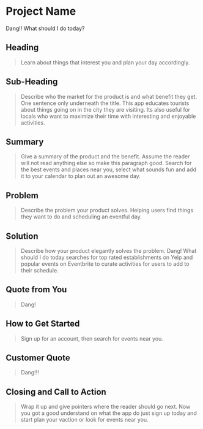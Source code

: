 # Project Name # 
Dang!! What should I do today? 

<!-- 
> This material was originally posted [here](http://www.quora.com/What-is-Amazons-approach-to-product-development-and-product-management). It is reproduced here for posterities sake.

There is an approach called "working backwards" that is widely used at Amazon. They work backwards from the customer, rather than starting with an idea for a product and trying to bolt customers onto it. While working backwards can be applied to any specific product decision, using this approach is especially important when developing new products or features.

For new initiatives a product manager typically starts by writing an internal press release announcing the finished product. The target audience for the press release is the new/updated product's customers, which can be retail customers or internal users of a tool or technology. Internal press releases are centered around the customer problem, how current solutions (internal or external) fail, and how the new product will blow away existing solutions.

If the benefits listed don't sound very interesting or exciting to customers, then perhaps they're not (and shouldn't be built). Instead, the product manager should keep iterating on the press release until they've come up with benefits that actually sound like benefits. Iterating on a press release is a lot less expensive than iterating on the product itself (and quicker!).

If the press release is more than a page and a half, it is probably too long. Keep it simple. 3-4 sentences for most paragraphs. Cut out the fat. Don't make it into a spec. You can accompany the press release with a FAQ that answers all of the other business or execution questions so the press release can stay focused on what the customer gets. My rule of thumb is that if the press release is hard to write, then the product is probably going to suck. Keep working at it until the outline for each paragraph flows. 

Oh, and I also like to write press-releases in what I call "Oprah-speak" for mainstream consumer products. Imagine you're sitting on Oprah's couch and have just explained the product to her, and then you listen as she explains it to her audience. That's "Oprah-speak", not "Geek-speak".

Once the project moves into development, the press release can be used as a touchstone; a guiding light. The product team can ask themselves, "Are we building what is in the press release?" If they find they're spending time building things that aren't in the press release (overbuilding), they need to ask themselves why. This keeps product development focused on achieving the customer benefits and not building extraneous stuff that takes longer to build, takes resources to maintain, and doesn't provide real customer benefit (at least not enough to warrant inclusion in the press release).
 -->
 
## Heading ##
  > Learn about things that interest you and plan your day accordingly.

## Sub-Heading ##
  > Describe who the market for the product is and what benefit they get. One sentence only underneath the title.
  This app educates tourists about things going on in the city they are visiting.  Its also useful for locals who want to maximize their time with interesting and enjoyable activities.
## Summary ##
  > Give a summary of the product and the benefit. Assume the reader will not read anything else so make this paragraph good.
  Search for the best events and places near you, select what sounds fun and add it to your calendar to plan out an awesome day.
## Problem ##
  > Describe the problem your product solves.
  Helping users find things they want to do and scheduling an eventful day.
## Solution ##
  > Describe how your product elegantly solves the problem.
  Dang! What should I do today searches for top rated establishments on Yelp and popular events on Eventbrite to curate activities for users to add to their schedule.
  
## Quote from You ##
  > Dang!

## How to Get Started ##
  > Sign up for an account, then search for events near you.

## Customer Quote ##
  > Dang!!!

## Closing and Call to Action ##
  > Wrap it up and give pointers where the reader should go next.
  Now you got a good understand on what the app do just sign up today and start plan your vaction or look for events near you.
